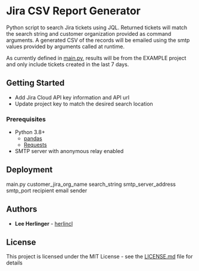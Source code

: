 # Jira CSV Report Generator

Python script to search Jira tickets using JQL. Returned tickets will match the search string and customer organization provided as command arguments. A generated CSV of the records will be emailed using the smtp values provided by arguments called at runtime.

As currently defined in [main.py](main.py), results will be from the EXAMPLE project and only include tickets created in the last 7 days.


## Getting Started

* Add Jira Cloud API key information and API url
* Update project key to match the desired search location

### Prerequisites

* Python 3.8+
  * [pandas](https://pandas.pydata.org/)
  * [Requests](https://2.python-requests.org/en/master/)
* SMTP server with anonymous relay enabled


## Deployment

main.py customer_jira_org_name search_string smtp_server_address smtp_port recipient email sender


## Authors

* **Lee Herlinger** - [herlincl](https://github.com/herlincl/)

## License
This project is licensed under the MIT License - see the [LICENSE.md](LICENSE.md) file for details
